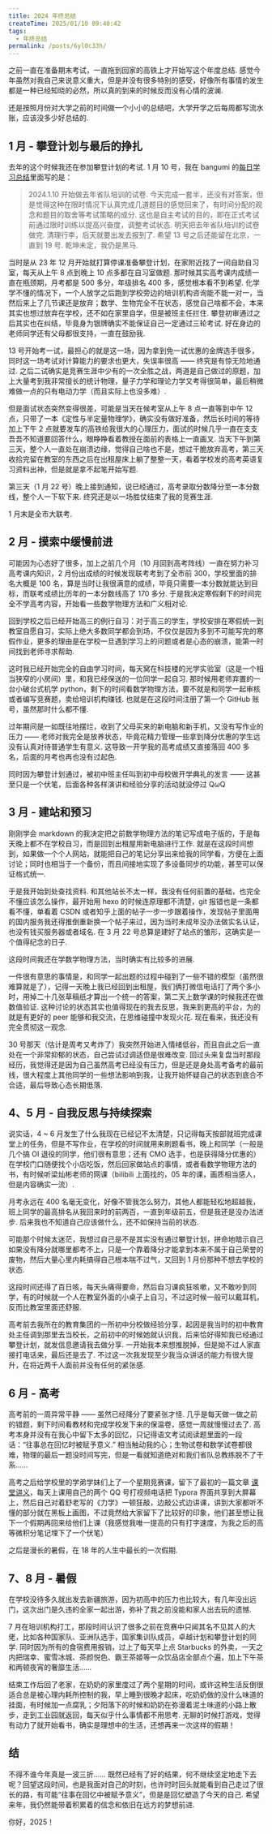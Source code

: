 ```yaml
---
title: 2024 年终总结
createTime: 2025/01/10 09:40:42
tags:
  - 年终总结
permalink: /posts/6yl0c33h/
---
```

之前一直在准备期末考试，一直拖到回家的高铁上才开始写这个年度总结. 感觉今年虽然对我自己来说意义重大，但是并没有很多特别的感受，好像所有事情的发生都是一种已经知晓的必然，所以真的到来的时候反而没有心情的波澜.

还是按照月份对大学之前的时间做一个小小的总结吧，大学开学之后每周都写流水账，应该没多少好总结的.

## 1 月 - 攀登计划与最后的挣扎

去年的这个时候我还在参加攀登计划的考试. 1 月 10 号，我在 bangumi 的[每日学习总结](https://bgm.tv/group/topic/390028)里面写的是：

> 2024.1.10
> 开始做去年省队培训的试卷. 今天完成一套半，还没有对答案，但是觉得这种在限时情况下认真完成几道题目的感觉回来了，有时间分配的观念和题目的取舍等考试策略的成分. 这也是自主考试的目的，即在正式考试前通过限时训练以提高兴奋度，调整考试状态.
> 明天把去年省队培训的试卷做完. 清理行李，后天就要出发去报到了.
> 希望 13 号之后还能留在北京，一直到 19 号.
> 乾坤未定，我仍是黑马.

当时是从 23 年 12 月开始就打算停课准备攀登计划，在家附近找了一间自助自习室，每天从上午 8 点到晚上 10 点多都在自习室做题. 那时候其实高考课内成绩一直在瓶颈期，月考都是 500 多分，年级排名 400 多，感觉根本看不到希望. 化学学不懂的情况下，一个人放学之后跑到学校旁边的培训机构咨询能不能一对一，当然后来上了几节课还是放弃；数学、生物完全不在状态，感觉自己啥都不会，本来其实也想过放弃在学校，还不如在家里自学，但是被班主任拦住. 攀登初审通过之后其实也在纠结，毕竟身为银牌确实不能保证自己一定通过三轮考试. 好在身边的老师同学还有父母都很支持，一直在鼓励我.

13 号开始考一试，最担心的就是这一场，因为拿到免一试优惠的金牌选手很多，同时这一场考试对计算能力的要求也更大，失误率很高 —— 终究是有惊无险地通过. 之后二试确实是竞赛生涯中少有的一次全胜之战，两道是自己做过的原题，加上大量考到我非常擅长的统计物理，量子力学和理论力学又考得很简单，最后稍微难做一点的只有电动力学（而且实际上也没多难）.

但是面试状态突然变得很差，可能是当天在候考室从上午 8 点一直等到中午 12 点，只带了一本《定性与半定量物理学》，确实没有做好准备，然后长时间的等待加上下午 2 点就要发车的高铁给我很大的心理压力，面试的时候几乎一直在支支吾吾不知道要回答什么，眼睁睁看着教授在面前的表格上一直画叉. 当天下午到第三天，整个人一直处在崩溃边缘，觉得自己啥也不是，想过干脆放弃高考，第三天收拾完留在教室的东西之后在出租屋床上躺了整整一天，看着学校发的高考英语复习资料出神，但是就是拿不起笔开始写题.

第三天（1 月 22 号）晚上接到通知，说已经通过，高考录取分数降分至一本分数线，整个人一下软下来. 终究还是以一场胜仗结束了我的竞赛生涯.

1 月末是全市大联考.

## 2 月 - 摸索中缓慢前进

可能因为心态好了很多，加上之前几个月（10 月回到高考阵线）一直在努力补习高考课内知识，2 月份出成绩的时候发现联考考到了全市前 300，学校里面的排名大概是 100 名，算是当时让我很满意的成绩，毕竟只需要一本分数就能达到目标，而联考成绩比历年的一本分数线高了 170 多分. 于是我决定寒假剩下的时间完全不学高考内容，开始看一些数学物理方法和广义相对论.

回到学校之后已经开始高三的例行自习：对于高三的学生，学校安排在寒假统一到教室自愿自习，实际上绝大多数同学都会到场，不仅仅是因为多到不可能写完的寒假作业，更多的理由是在学校一旦遇到学习上的问题或者是心态的崩溃，能第一时间找到老师寻求帮助.

这时我已经开始完全的自由学习时间，每天窝在科技楼的光学实验室（这是一个相当狭窄的小房间）里，和我已经保送的一位同学一起自习. 那时候用老师弃置的一台小破台式机学 python，剩下的时间看数学物理方法，要不就是和同学一起审核或者编写竞赛题，卖给培训机构赚钱. 也就是在这段时间注册了第一个 GitHub 账号，虽然那时什么都不懂.

过年期间是一如既往地摆烂，收到了父母买来的新电脑和新手机，又没有写作业的压力 —— 老师对我完全是放养状态，毕竟花精力管理一些拿到降分优惠的学生远没有认真对待普通学生有意义. 这导致一开学我的高考成绩又直接落回 400 多名，后面的月考也再也没有过起色.

同时因为攀登计划通过，被初中班主任叫到初中母校做开学典礼的发言 —— 这甚至只是一个伏笔，后面各种各样演讲和经验分享的活动就没停过 Q$\omega$Q

## 3 月 - 建站和预习

刚刚学会 markdown 的我决定把之前数学物理方法的笔记写成电子版的，于是每天晚上都不在学校自习，而是回到出租屋用新电脑进行工作. 就是在这段时间想到，如果做一个个人网站，就能把自己的笔记分享出来给我的同学看，方便在上面讨论；同时也相当于一个备份，而且间接地实现了多设备同步的功能，甚至可以保证格式统一.

于是我开始到处查找资料. 和其他站长不太一样，我没有任何前置的基础，也完全不懂应该怎么操作，最开始用 hexo 的时候连原理都不清楚，git 报错也是一条都看不懂，单看着 CSDN 或者知乎上面的帖子一步一步跟着操作，发现帖子里面用的国内服务我还得推倒重新换一个帖子来过，因为当时未成年没办法做实名认证，也没有钱买服务器或者域名. 在 3 月 22 号总算是建好了站点的雏形，这确实是一个值得纪念的日子.

这段时间我还在学数学物理方法，当时确实有比较多的进展.

一件很有意思的事情是，和同学一起出题的过程中碰到了一些不错的模型（虽然很难算就是了），记得一天晚上我已经回到出租屋，我们俩打微信电话打了两个多小时，用掉二十几张草稿纸才算出一个统一的答案，第二天上数学课的时候我还在做数值验证. 这种讨论的状态其实也值得现在的我去反思，我来到更高的平台，为的就是有更好的 peer 能够和我交流，在思维碰撞中发现火花. 现在看来，我还没有完全贯彻这一观念.

30 号那天（估计是周考又考炸了）我突然开始进入情绪低谷，而且自此之后一直处在一个非常抑郁的状态，自己尝试过调适但是很难改变. 回过头来复盘当时那段经历，我觉得还是因为自己虽然高考已经没有压力，但是还是身处高考备考的最前线，很大程度上其他同学的一些想法影响到我，让我开始怀疑自己的状态到底合不合适，最后导致心态长期低落.

## 4、5 月 - 自我反思与持续探索

说实话，4 ~ 6 月发生了什么我现在已经记不太清楚，只记得每天按部就班完成课堂上的任务，但是不写作业，在学校的时间就用来刷题看书，晚上和同学（一般是几个搞 OI 退役的同学，他们很有意思；还有 CMO 选手，也是获得降分优惠的）在学校门口随便找个小店吃饭，然后回家做站点的事情，或者看数学物理方法的书，有时候听梁灿彬老师的网课（bilibili 上面找的，05 年的课，画质相当感人，但是内容确实一流）.

月考永远在 400 名毫无变化，好像不管我怎么努力，其他人都能轻松地超越我，班上同学的最高排名从我回来时的前两百，一直到年级前五，但是我还是没办法进步. 后来我也不知道自己应该做什么，还不如保持当前的状态.

可能那个时候太迷茫，我想过自己是不是其实没有通过攀登计划，拼命地暗示自己如果没有降分就哪里都考不上，只是一个靠着降分才能拿到本来不属于自己荣誉的废物，然后大量心里内耗搞得自己根本喘不过气，又回到 1 月份那种不想去学校的状态.

这段时间还得了百日咳，每天头痛得要命，然后自习课疯狂咳嗽，又不敢吵到同学，有的时候就一个人在教室外面的小桌子上自习，不过这时候一般可以戴耳机，反而比教室里面还舒服.

高考前去我所在的教育集团的一所初中分校做经验分享，起因是我当时的初中教育处主任调到那里去当校长，之前初中的时候她就认识我，后来恰好得知我已经通过攀登计划，就发信息邀请我去做分享. 一开始我本来想推脱掉，但是拗不过人家直接打电话来，最后还是去了. 不过这一次我发现至少我当众讲话的能力有很大提升，在将近两千人面前并没有任何的紧张感.

## 6 月 - 高考

高考前的一周异常平静 —— 虽然已经降分了要紧张才怪. 几乎是每天做一做之前的错题，剩下时间看教材和完成学校发下来的保温卷，感觉一周就慢慢过去了. 高考本身并没有在我心中留下太多的回忆，只记得语文考试阅读题里面的一段话：“往事总在回忆时被赋予意义.” 相当触动我的心；生物试卷和数学试卷都很难，物理的最后一题没时间写完，但是一看就知道绝对和我们省队总教练脱不了干系……

高考之后给学校里的学弟学妹们上了一个星期竞赛课，留下了最初的一篇文章 [课堂讲义](https://physnya.top/2024/06/28/%E8%AF%BE%E5%A0%82%E8%AE%B2%E4%B9%89/)，每天上课用自己的两个 QQ 号打视频电话把 Typora 界面共享到大屏幕上，然后自己对着舒老写的《力学》一顿狂敲，边敲公式边讲课，讲到大家都听不懂的部分就在黑板上画图，不过竟然给大家留下了比较好的印象，他们甚至想让我下一个假期再回来给他们上课（我感觉我唯一提高的只有打字速度，为我之后的高等微积分笔记埋下了一个伏笔）

之后是漫长的暑假，在 18 年的人生中最长的一次假期.

## 7、8 月 - 暑假

在学校没待多久就出发去新疆旅游，因为初高中的压力也比较大，有几年没出远门，这次出门是久违的全家一起出游，弥补了我之前没能和家人出去玩的遗憾.

7 月在培训机构打工，那段时间认识了很多之前在竞赛中只闻其名不见其人的大佬，比如各种国家队、亚洲队选手，国家集训队成员，卓越计划和攀登计划的同学. 同时因为所有的食宿费用报销，过上了每天早上点 Starbucks 的外卖，一天之内把瑞幸、蜜雪冰城、茶颜悦色、霸王茶姬等一众饮品店全部点个遍，加上下午茶和两顿夜宵的奢靡生活……

结束工作后回了老家，在奶奶的家里度过了两个星期的时间，或许这种生活反倒很适合总是被心理内耗所控制的我，早上睡到很晚才起床，吃奶奶做的没什么味道的挂面，有时候加一点腐乳；夕阳落下的时候和奶奶在弥漫着泥土味道的小路上散步，走到工业园就返回，每天似乎什么事情都不用思考. 无聊的时候打游戏，觉得有动力了就开始看书，确实是理想中的生活，还想再来一次这样的假期！

## 结

不得不谁今年真是一波三折…… 既然已经有了好的结果，何不继续坚定地走下去呢？回望这段时间，也是我面对自己的时刻，也许时时回头就能看到自己走过了很长的路，有可能“往事在回忆中被赋予意义”，但是是回忆塑造了今天的自己. 希望来年，我仍然能带着积累着的信念和依旧在远方的梦想前进.

你好，2025！